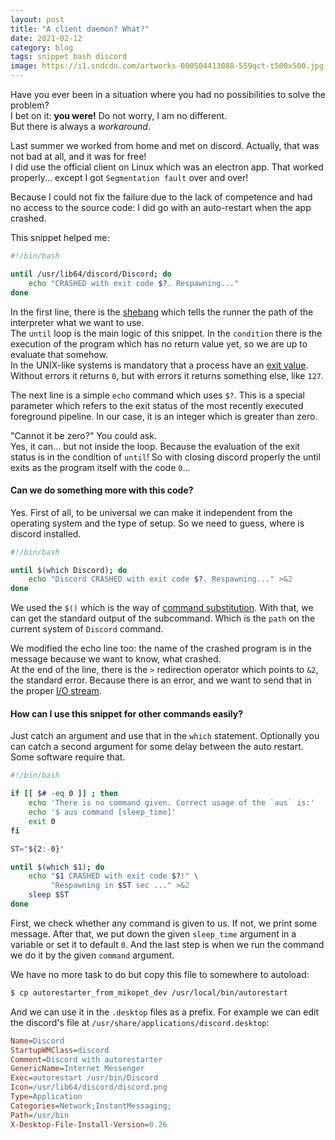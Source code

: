 ```yaml
---
layout: post
title: "A client daemon? What?"
date: 2021-02-12
category: blog
tags: snippet bash discord
image: https://i1.sndcdn.com/artworks-000504413088-559qct-t500x500.jpg
---
```


Have you ever been in a situation where you had no possibilities to solve the problem?  
I bet on it: **you were!** Do not worry, I am no different.  
But there is always a _workaround_.

<!--more-->

Last summer we worked from home and met on discord. Actually, that was not bad at all, and it was for free!  
I did use the official client on Linux which was an electron app. That worked properly... except I got `Segmentation fault` over and over!

Because I could not fix the failure due to the lack of competence and had no access to the source code: I did go with an auto-restart when the app crashed.

This snippet helped me:

```bash
#!/bin/bash

until /usr/lib64/discord/Discord; do
    echo "CRASHED with exit code $?. Respawning..."
done
```

In the first line, there is the [shebang] which tells the runner the path of the interpreter what we want to use.  
The `until` loop is the main logic of this snippet. In the `condition` there is the execution of the program which has no return value yet, so we are up to evaluate that somehow.  
In the UNIX-like systems is mandatory that a process have an [exit value]. Without errors it returns `0`, but with errors it returns something else, like `127`.

The next line is a simple `echo` command which uses `$?`. This is a special parameter which refers to the exit status of the most recently executed foreground pipeline. In our case, it is an integer which is greater than zero.

"Cannot it be zero?" You could ask.  
Yes, it can... but not inside the loop. Because the evaluation of the exit status is in the condition of `until`! So with closing discord properly the until exits as the program itself with the code `0`...

#### Can we do something more with this code?
Yes. First of all, to be universal we can make it independent from the operating system and the type of setup.
So we need to guess, where is discord installed.

```bash
#!/bin/bash

until $(which Discord); do
    echo "Discord CRASHED with exit code $?. Respawning..." >&2
done
```

We used the `$()` which is the way of [command substitution]. With that, we can get the standard output of the subcommand. Which is the `path` on the current system of `Discord` command.

We modified the echo line too: the name of the crashed program is in the message because we want to know, what crashed.  
At the end of the line, there is the `>` redirection operator which points to `&2`, the standard error. Because there is an error, and we want to send that in the proper [I/O stream].

#### How can I use this snippet for other commands easily?
Just catch an argument and use that in the `which` statement. Optionally you can catch a second argument for some delay between the auto restart. Some software require that.

```bash
#!/bin/bash

if [[ $# -eq 0 ]] ; then
    echo 'There is no command given. Correct usage of the `aus` is:'
    echo '$ aus command [sleep_time]'
    exit 0
fi

ST="${2:-0}"

until $(which $1); do
    echo "$1 CRASHED with exit code $?!" \
         "Respawning in $ST sec ..." >&2
    sleep $ST
done
```

First, we check whether any command is given to us. If not, we print some message.
After that, we put down the given `sleep_time` argument in a variable or set it to default `0`.
And the last step is when we run the command we do it by the given `command` argument.

We have no more task to do but copy this file to somewhere to autoload:
```bash
$ cp autorestarter_from_mikopet_dev /usr/local/bin/autorestart
```

And we can use it in the `.desktop` files as a prefix. For example we can edit the discord's file at `/usr/share/applications/discord.desktop`:

```ini
Name=Discord
StartupWMClass=discord
Comment=Discord with autorestarter
GenericName=Internet Messenger
Exec=autorestart /usr/bin/Discord
Icon=/usr/lib64/discord/discord.png
Type=Application
Categories=Network;InstantMessaging;
Path=/usr/bin
X-Desktop-File-Install-Version=0.26
```

[shebang]: https://en.wikipedia.org/wiki/Shebang_(Unix)
[exit value]: https://tldp.org/LDP/abs/html/exit-status.html
[command substitution]: https://www.gnu.org/software/bash/manual/html_node/Command-Substitution.html
[I/O stream]: https://man7.org/linux/man-pages/man3/stdin.3.html
